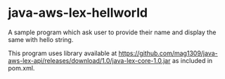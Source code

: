 # java-aws-lex-hellworld
A sample program which ask user to provide their name and display the same with hello string.

This program uses library available at https://github.com/mag1309/java-aws-lex-api/releases/download/1.0/java-lex-core-1.0.jar as included in pom.xml.


